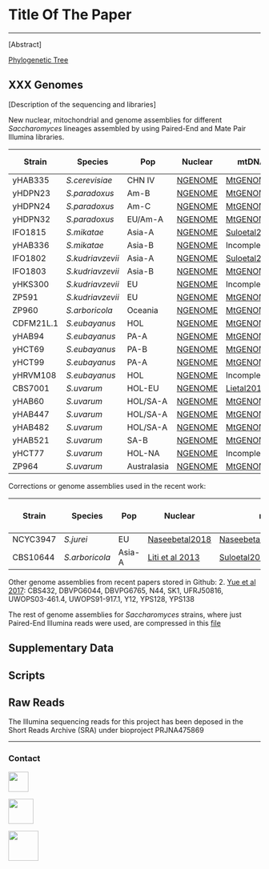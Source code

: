 # Title Of The Paper
***

[Abstract]

[Phylogenetic Tree](http://XXX)

## XXX Genomes

[Description of the sequencing and libraries]

New nuclear, mitochondrial and genome assemblies for different *Saccharomyces* lineages assembled by using Paired-End and Mate Pair Illumina libraries.

Strain |Species|Pop| Nuclear | mtDNA | 2 micron plasmid
-------|-------|---|------------------|-------|-----------------
yHAB335|*S.cerevisiae*|CHN IV|[NGENOME](https://github.com/PerisD/Sac2.0/blob/master/NGENOMES/yHAB335.ngenome.gz "NGENOME")|[MtGENOME](https://github.com/PerisD/Sac2.0/blob/master/MtGENOMES/yHAB335.mtgenome.gz "MtGENOME")|NO
yHDPN23|*S.paradoxus*|Am-B|[NGENOME](https://github.com/PerisD/Sac2.0/blob/master/NGENOMES/yHDPN23.ngenome.gz "NGENOME")|[MtGENOME](https://github.com/PerisD/Sac2.0/blob/master/MtGENOMES/yHDPN23.mtgenome.gz "MtGENOME")|NO
yHDPN24|*S.paradoxus*|Am-C|[NGENOME](https://github.com/PerisD/Sac2.0/blob/master/NGENOMES/yHDPN24.ngenome.gz "NGENOME")|[MtGENOME](https://github.com/PerisD/Sac2.0/blob/master/MtGENOMES/yHDPN24.mtgenome.gz "MtGENOME")|NO
yHDPN32|*S.paradoxus*|EU/Am-A|[NGENOME](https://github.com/PerisD/Sac2.0/blob/master/NGENOMES/yHDPN32.ngenome.gz "NGENOME")|[MtGENOME](https://github.com/PerisD/Sac2.0/blob/master/MtGENOMES/yHDPN32.mtgenome.gz "MtGENOME")|[2mGENOME](https://github.com/PerisD/Sac2.0/blob/master/2mGENOME/yHDPN32.2mplasmid.gz "2mGENOME")
IFO1815|*S.mikatae*|Asia-A|[NGENOME](https://github.com/PerisD/Sac2.0/blob/master/NGENOMES/IFO1815.ngenome.gz "NGENOME")|[Suloetal2017](https://github.com/PerisD/Sac2.0/blob/master/MtGENOMES/IFO1815.mtgenome.gz "Suloetal2017")|NO
yHAB336|*S.mikatae*|Asia-B|[NGENOME](https://github.com/PerisD/Sac2.0/blob/master/NGENOMES/yHAB336.ngenome.gz "NGENOME")|Incomplete|Nuclear
IFO1802|*S.kudriavzevii*|Asia-A|[NGENOME](https://github.com/PerisD/Sac2.0/blob/master/NGENOMES/IFO1802.ngenome.gz "NGENOME")|[Suloetal2017](https://github.com/PerisD/Sac2.0/blob/master/MtGENOMES/IFO1802.mtgenome.gz "Suloetal2017")|Nuclear
IFO1803|*S.kudriavzevii*|Asia-B|[NGENOME](https://github.com/PerisD/Sac2.0/blob/master/NGENOMES/IFO1803.ngenome.gz "NGENOME")|[MtGENOME](https://github.com/PerisD/Sac2.0/blob/master/MtGENOMES/IFO1803.mtgenome.gz "MtGENOME")|NO
yHKS300|*S.kudriavzevii*|EU|[NGENOME](https://github.com/PerisD/Sac2.0/blob/master/NGENOMES/yHKS300.ngenome.gz "NGENOME")|Incomplete|Nuclear
ZP591|*S.kudriavzevii*|EU|[NGENOME](https://github.com/PerisD/Sac2.0/blob/master/NGENOMES/ZP591.ngenome.gz "NGENOME")|[MtGENOME](https://github.com/PerisD/Sac2.0/blob/master/MtGENOMES/ZP591.mtgenome.gz "MtGENOME")|Nuclear
ZP960|*S.arboricola*|Oceania|[NGENOME](https://github.com/PerisD/Sac2.0/blob/master/NGENOMES/ZP960.ngenome.gz "NGENOME")|[MtGENOME](https://github.com/PerisD/Sac2.0/blob/master/MtGENOMES/ZP960.mtgenome.gz "MtGENOME")|Nuclear
CDFM21L.1|*S.eubayanus*|HOL|[NGENOME](https://github.com/PerisD/Sac2.0/blob/master/NGENOMES/CDFM21L1.ngenome.gz "NGENOME")|[MtGENOME](https://github.com/PerisD/Sac2.0/blob/master/MtGENOMES/CDFM21L1.mtgenome.gz "MtGENOME")|NO
yHAB94|*S.eubayanus*|PA-A|[NGENOME](https://github.com/PerisD/Sac2.0/blob/master/NGENOMES/yHAB94.ngenome.gz "NGENOME")|[MtGENOME](https://github.com/PerisD/Sac2.0/blob/master/MtGENOMES/yHAB94.mtgenome.gz "MtGENOME")|NO
yHCT69|*S.eubayanus*|PA-B|[NGENOME](https://github.com/PerisD/Sac2.0/blob/master/NGENOMES/yHCT69.ngenome.gz "NGENOME")|[MtGENOME](https://github.com/PerisD/Sac2.0/blob/master/MtGENOMES/yHCT69.mtgenome.gz "MtGENOME")|Incomplete
yHCT99|*S.eubayanus*|PA-A|[NGENOME](https://github.com/PerisD/Sac2.0/blob/master/NGENOMES/yHCT99.ngenome.gz "NGENOME")|[MtGENOME](https://github.com/PerisD/Sac2.0/blob/master/MtGENOMES/yHCT99.mtgenome.gz "MtGENOME")|NO
yHRVM108|*S.eubayanus*|HOL|[NGENOME](https://github.com/PerisD/Sac2.0/blob/master/NGENOMES/yHRVM108.ngenome.gz "NGENOME")|Incomplete|NO
CBS7001|*S.uvarum*|HOL-EU|[NGENOME](https://github.com/PerisD/Sac2.0/blob/master/NGENOMES/CBS7001.ngenome.gz "NGENOME")|[Lietal2018](https://github.com/PerisD/Sac2.0/blob/master/MtGENOMES/CBS7001.mtgenome.gz "Lietal2018")|Nuclear
yHAB60|*S.uvarum*|HOL/SA-A|[NGENOME](https://github.com/PerisD/Sac2.0/blob/master/NGENOMES/yHAB60.ngenome.gz "NGENOME")|[MtGENOME](https://github.com/PerisD/Sac2.0/blob/master/MtGENOMES/yHAB60.mtgenome.gz "MtGENOME")|NO
yHAB447|*S.uvarum*|HOL/SA-A|[NGENOME](https://github.com/PerisD/Sac2.0/blob/master/NGENOMES/yHAB447.ngenome.gz "NGENOME")|[MtGENOME](https://github.com/PerisD/Sac2.0/blob/master/MtGENOMES/yHAB447.mtgenome.gz "MtGENOME")|Nuclear
yHAB482|*S.uvarum*|HOL/SA-A|[NGENOME](https://github.com/PerisD/Sac2.0/blob/master/NGENOMES/yHAB482.ngenome.gz "NGENOME")|[MtGENOME](https://github.com/PerisD/Sac2.0/blob/master/MtGENOMES/yHAB482.mtgenome.gz "MtGENOME")|Nuclear
yHAB521|*S.uvarum*|SA-B|[NGENOME](https://github.com/PerisD/Sac2.0/blob/master/NGENOMES/yHAB521.ngenome.gz "NGENOME")|[MtGENOME](https://github.com/PerisD/Sac2.0/blob/master/MtGENOMES/yHAB521.mtgenome.gz "MtGENOME")|Nuclear
yHCT77|*S.uvarum*|HOL-NA|[NGENOME](https://github.com/PerisD/Sac2.0/blob/master/NGENOMES/yHCT77.ngenome.gz "NGENOME")|Incomplete|[2mGENOME](https://github.com/PerisD/Sac2.0/blob/master/2mGENOME/yHCT77.2mplasmid.gz "2mGENOME")
ZP964|*S.uvarum*|Australasia|[NGENOME](https://github.com/PerisD/Sac2.0/blob/master/NGENOMES/ZP964.ngenome.gz "NGENOME")|[MtGENOME](https://github.com/PerisD/Sac2.0/blob/master/MtGENOMES/ZP964.mtgenome.gz "MtGENOME")|Nuclear


Corrections or genome assemblies used in the recent work:

Strain |Species|Pop| Nuclear | mtDNA | 2 micron plasmid
-------|-------|---|------------------|-------|-----------------
NCYC3947|*S.jurei*|EU|[Naseebetal2018](ftp://ftp.ncbi.nlm.nih.gov/genomes/all/GCA/900/290/405/GCA_900290405.1_SacJureiUoM1 "Naseebetal2018")|[Naseebetal2018(Corrected)](https://github.com/PerisD/Sac2.0/blob/master/MtGENOMES/NCYC3947.mtgenome.gz "Naseebetal2018(Corrected)")|XXX
CBS10644|*S.arboricola*|Asia-A|[Liti et al 2013](https://yjx1217.github.io/Yeast_PacBio_2016/data/ "YPRP")|[Suloetal2017](https://github.com/PerisD/Sac2.0/blob/master/MtGENOMES/CBS10644.mtgenome.gz "Suloetal2017")|XXX


Other genome assemblies from recent papers stored in Github:
2. [Yue et al 2017](https://yjx1217.github.io/Yeast_PacBio_2016/data/ "YPRP"): CBS432, DBVPG6044, DBVPG6765, N44, SK1, UFRJ50816, UWOPS03-461.4, UWOPS91-917.1, Y12, YPS128, YPS138

The rest of genome assemblies for *Saccharomyces* strains, where just Paired-End Illumina reads were used, are compressed in this [file](https://github.com/PerisD/Sac2.0/blob/master/NGENOMES/other.assemblies.gz "OtherAssemblies")

## Supplementary Data

## Scripts

## Raw Reads

The Illumina sequencing reads for this project has been deposed in the Short Reads Archive (SRA) under bioproject PRJNA475869

***

### Contact

[<img src="http://1000logos.net/wp-content/uploads/2017/03/LinkedIn-Logo.png" width="40"/>](https://goo.gl/xglg8H)

[<img src="http://www.stickpng.com/assets/images/580b57fcd9996e24bc43c53e.png" width="50"/>](https://goo.gl/OS0O2F)

[<img src="https://www.uv.es/perisnav/images/Mitogression.png" width="60"/>](https://www.uv.es/perisnav/)

